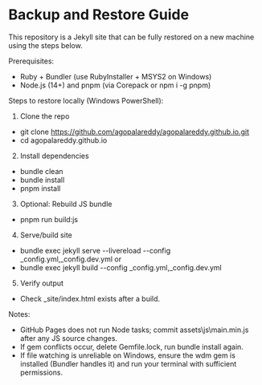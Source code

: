 # Backup and Restore Guide

This repository is a Jekyll site that can be fully restored on a new machine using the steps below.

Prerequisites:
- Ruby + Bundler (use RubyInstaller + MSYS2 on Windows)
- Node.js (14+) and pnpm (via Corepack or npm i -g pnpm)

Steps to restore locally (Windows PowerShell):
1) Clone the repo
- git clone https://github.com/agopalareddy/agopalareddy.github.io.git
- cd agopalareddy.github.io

2) Install dependencies
- bundle clean
- bundle install
- pnpm install

3) Optional: Rebuild JS bundle
- pnpm run build:js

4) Serve/build site
- bundle exec jekyll serve --livereload --config _config.yml,_config.dev.yml
  or
- bundle exec jekyll build --config _config.yml,_config.dev.yml

5) Verify output
- Check _site/index.html exists after a build.

Notes:
- GitHub Pages does not run Node tasks; commit assets\js\main.min.js after any JS source changes.
- If gem conflicts occur, delete Gemfile.lock, run bundle install again.
- If file watching is unreliable on Windows, ensure the wdm gem is installed (Bundler handles it) and run your terminal with sufficient permissions.
